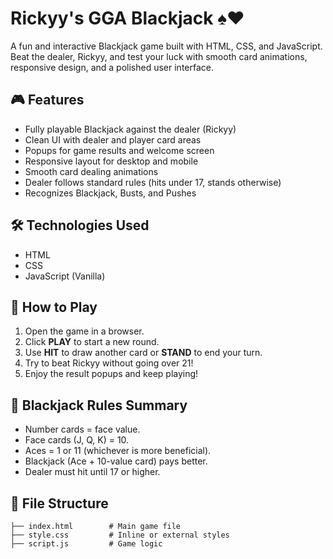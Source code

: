 # Rickyy's GGA Blackjack ♠️♥️

A fun and interactive Blackjack game built with HTML, CSS, and JavaScript. Beat the dealer, Rickyy, and test your luck with smooth card animations, responsive design, and a polished user interface.


## 🎮 Features

- Fully playable Blackjack against the dealer (Rickyy)
- Clean UI with dealer and player card areas
- Popups for game results and welcome screen
- Responsive layout for desktop and mobile
- Smooth card dealing animations
- Dealer follows standard rules (hits under 17, stands otherwise)
- Recognizes Blackjack, Busts, and Pushes

## 🛠️ Technologies Used

- HTML
- CSS
- JavaScript (Vanilla)

## 🚀 How to Play

1. Open the game in a browser.
2. Click **PLAY** to start a new round.
3. Use **HIT** to draw another card or **STAND** to end your turn.
4. Try to beat Rickyy without going over 21!
5. Enjoy the result popups and keep playing!

## 🧠 Blackjack Rules Summary

- Number cards = face value.
- Face cards (J, Q, K) = 10.
- Aces = 1 or 11 (whichever is more beneficial).
- Blackjack (Ace + 10-value card) pays better.
- Dealer must hit until 17 or higher.

## 📁 File Structure

```plaintext
├── index.html        # Main game file
├── style.css         # Inline or external styles
├── script.js         # Game logic
